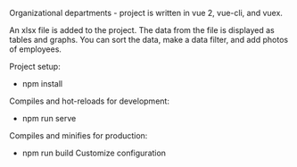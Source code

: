 Organizational departments - project is written in vue 2, vue-cli, and vuex.

An xlsx file is added to the project. 
The data from the file is displayed as tables and graphs. 
You can sort the data, make a data filter, and add photos of employees.

Project setup:
- npm install

Compiles and hot-reloads for development:
- npm run serve

Compiles and minifies for production:
- npm run build
Customize configuration
